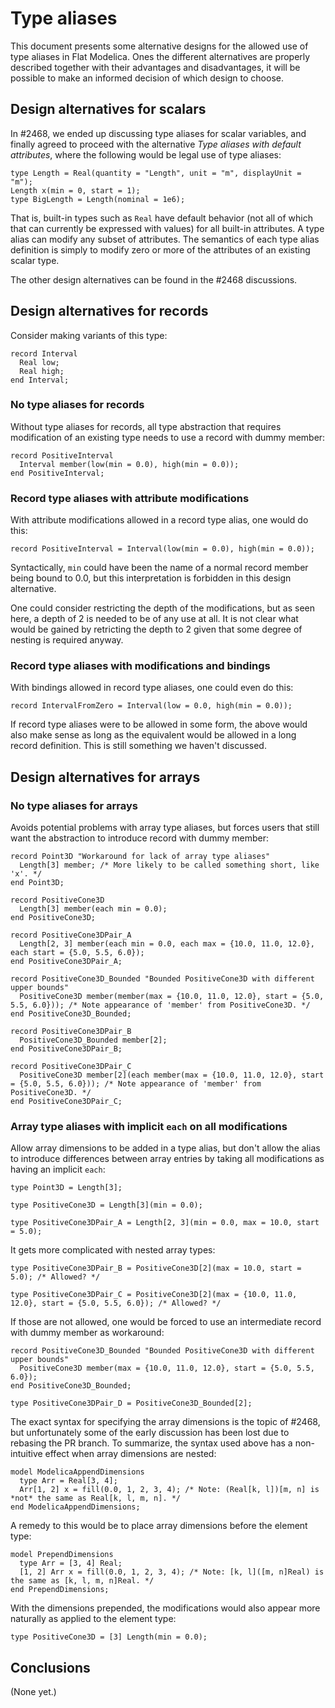 # Type aliases

This document presents some alternative designs for the allowed use of type aliases in Flat Modelica.  Ones the different alternatives are properly described together with their advantages and disadvantages, it will be possible to make an informed decision of which design to choose.


## Design alternatives for scalars

In #2468, we ended up discussing type aliases for scalar variables, and finally agreed to proceed with the alternative _Type aliases with default attributes_, where the following would be legal use of type aliases:

```
type Length = Real(quantity = "Length", unit = "m", displayUnit = "m");
Length x(min = 0, start = 1);
type BigLength = Length(nominal = 1e6);
```

That is, built-in types such as `Real` have default behavior (not all of which that can currently be expressed with values) for all built-in attributes.  A type alias can modify any subset of attributes.  The semantics of each type alias definition is simply to modify zero or more of the attributes of an existing scalar type.

The other design alternatives can be found in the #2468 discussions.


## Design alternatives for records

Consider making variants of this type:

```
record Interval
  Real low;
  Real high;
end Interval;
```

### No type aliases for records

Without type aliases for records, all type abstraction that requires modification of an existing type needs to use a record with dummy member:

```
record PositiveInterval
  Interval member(low(min = 0.0), high(min = 0.0));
end PositiveInterval;
```

### Record type aliases with attribute modifications

With attribute modifications allowed in a record type alias, one would do this:

```
record PositiveInterval = Interval(low(min = 0.0), high(min = 0.0));
```

Syntactically, `min` could have been the name of a normal record member being bound to 0.0, but this interpretation is forbidden in this design alternative.

One could consider restricting the depth of the modifications, but as seen here, a depth of 2 is needed to be of any use at all.  It is not clear what would be gained by retricting the depth to 2 given that some degree of nesting is required anyway.

### Record type aliases with modifications and bindings

With bindings allowed in record type aliases, one could even do this:

```
record IntervalFromZero = Interval(low = 0.0, high(min = 0.0));
```

If record type aliases were to be allowed in some form, the above would also make sense as long as the equivalent would be allowed in a long record definition.  This is still something we haven't discussed.


## Design alternatives for arrays

### No type aliases for arrays

Avoids potential problems with array type aliases, but forces users that still want the abstraction to introduce record with dummy member:

```
record Point3D "Workaround for lack of array type aliases"
  Length[3] member; /* More likely to be called something short, like 'x'. */
end Point3D;

record PositiveCone3D
  Length[3] member(each min = 0.0);
end PositiveCone3D;

record PositiveCone3DPair_A
  Length[2, 3] member(each min = 0.0, each max = {10.0, 11.0, 12.0}, each start = {5.0, 5.5, 6.0});
end PositiveCone3DPair_A;

record PositiveCone3D_Bounded "Bounded PositiveCone3D with different upper bounds"
  PositiveCone3D member(member(max = {10.0, 11.0, 12.0}, start = {5.0, 5.5, 6.0})); /* Note appearance of 'member' from PositiveCone3D. */
end PositiveCone3D_Bounded;

record PositiveCone3DPair_B
  PositiveCone3D_Bounded member[2];
end PositiveCone3DPair_B;

record PositiveCone3DPair_C
  PositiveCone3D member[2](each member(max = {10.0, 11.0, 12.0}, start = {5.0, 5.5, 6.0})); /* Note appearance of 'member' from PositiveCone3D. */
end PositiveCone3DPair_C;
```

### Array type aliases with implicit `each` on all modifications

Allow array dimensions to be added in a type alias, but don't allow the alias to introduce differences between array entries by taking all modifications as having an implicit `each`:

```
type Point3D = Length[3];

type PositiveCone3D = Length[3](min = 0.0);

type PositiveCone3DPair_A = Length[2, 3](min = 0.0, max = 10.0, start = 5.0);
```

It gets more complicated with nested array types:

```
type PositiveCone3DPair_B = PositiveCone3D[2](max = 10.0, start = 5.0); /* Allowed? */

type PositiveCone3DPair_C = PositiveCone3D[2](max = {10.0, 11.0, 12.0}, start = {5.0, 5.5, 6.0}); /* Allowed? */
```

If those are not allowed, one would be forced to use an intermediate record with dummy member as workaround:

```
record PositiveCone3D_Bounded "Bounded PositiveCone3D with different upper bounds"
  PositiveCone3D member(max = {10.0, 11.0, 12.0}, start = {5.0, 5.5, 6.0});
end PositiveCone3D_Bounded;

type PositiveCone3DPair_D = PositiveCone3D_Bounded[2];
```

The exact syntax for specifying the array dimensions is the topic of #2468, but unfortunately some of the early discussion has been lost due to rebasing the PR branch.  To summarize, the syntax used above has a non-intuitive effect when array dimensions are nested:

```
model ModelicaAppendDimensions
  type Arr = Real[3, 4];
  Arr[1, 2] x = fill(0.0, 1, 2, 3, 4); /* Note: (Real[k, l])[m, n] is *not* the same as Real[k, l, m, n]. */
end ModelicaAppendDimensions;
```

A remedy to this would be to place array dimensions before the element type:

```
model PrependDimensions
  type Arr = [3, 4] Real;
  [1, 2] Arr x = fill(0.0, 1, 2, 3, 4); /* Note: [k, l]([m, n]Real) is the same as [k, l, m, n]Real. */
end PrependDimensions;
```

With the dimensions prepended, the modifications would also appear more naturally as applied to the element type:
```
type PositiveCone3D = [3] Length(min = 0.0);
```

## Conclusions

(None yet.)
